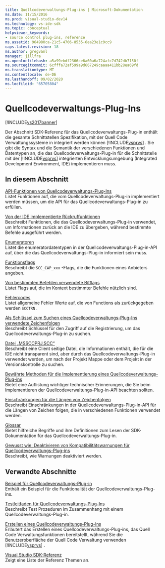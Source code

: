 ```yaml
---
title: Quellcodeverwaltungs-Plug-ins | Microsoft-Dokumentation
ms.date: 11/15/2016
ms.prod: visual-studio-dev14
ms.technology: vs-ide-sdk
ms.topic: conceptual
helpviewer_keywords:
- source control plug-ins, reference
ms.assetid: 964980ca-21c5-4706-8535-6ea23e1c9cc9
caps.latest.revision: 18
ms.author: gregvanl
manager: jillfra
ms.openlocfilehash: a5a99ebdf2366ce6a60a6a724afc7d742db7150f
ms.sourcegitcommit: 6cfffa72af599a9d667249caaaa411bb28ea69fd
ms.translationtype: MT
ms.contentlocale: de-DE
ms.lasthandoff: 09/02/2020
ms.locfileid: "65705804"
---
```

# <a name="source-control-plug-ins"></a>Quellcodeverwaltungs-Plug-Ins
[!INCLUDE[vs2017banner](../includes/vs2017banner.md)]

Der Abschnitt SDK-Referenz für das Quellcodeverwaltungs-Plug-in enthält die gesamte Schnittstellen Spezifikation, mit der Quell Code Verwaltungssysteme in integriert werden können [!INCLUDE[vsprvs](../includes/vsprvs-md.md)] . Sie gibt die Syntax und die Semantik der verschiedenen Funktionen und Datentypen an, die das Quellcodeverwaltungs-Plug-in für die Schnittstelle mit der [!INCLUDE[vsprvs](../includes/vsprvs-md.md)] integrierten Entwicklungsumgebung (Integrated Development Environment, IDE) implementieren muss.  
  
## <a name="in-this-section"></a>In diesem Abschnitt  
 [API-Funktionen von Quellcodeverwaltungs-Plug-Ins](../extensibility/source-control-plug-in-api-functions.md)  
 Listet Funktionen auf, die vom Quellcodeverwaltungs-Plug-in implementiert werden müssen, um die API für das Quellcodeverwaltungs-Plug-in zu erfüllen.  
  
 [Von der IDE implementierte Rückruffunktionen](../extensibility/callback-functions-implemented-by-the-ide.md)  
 Beschreibt Funktionen, die das Quellcodeverwaltungs-Plug-in verwendet, um Informationen zurück an die IDE zu übergeben, während bestimmte Befehle ausgeführt werden.  
  
 [Enumeratoren](../extensibility/enumerators.md)  
 Listet die enumeratordatentypen in der Quellcodeverwaltungs-Plug-in-API auf, über die das Quellcodeverwaltungs-Plug-in informiert sein muss.  
  
 [Funktionsflags](../extensibility/capability-flags.md)  
 Beschreibt die `SCC_CAP_xxx` -Flags, die die Funktionen eines Anbieters angeben.  
  
 [Von bestimmten Befehlen verwendete Bitflags](../extensibility/bitflags-used-by-specific-commands.md)  
 Listet Flags auf, die im Kontext bestimmter Befehle nützlich sind.  
  
 [Fehlercodes](../extensibility/error-codes.md)  
 Listet allgemeine Fehler Werte auf, die von Functions als zurückgegeben werden `SCCTRN` .  
  
 [Als Schlüssel zum Suchen eines Quellcodeverwaltungs-Plug-Ins verwendete Zeichenfolgen](../extensibility/strings-used-as-keys-for-finding-a-source-control-plug-in.md)  
 Beschreibt Schlüssel für den Zugriff auf die Registrierung, um das Quellcodeverwaltungs-Plug-in zu suchen.  
  
 [Datei „MSSCCPRJ.SCC“](../extensibility/mssccprj-scc-file.md)  
 Beschreibt eine Client seitige Datei, die Informationen enthält, die für die IDE nicht transparent sind, aber durch das Quellcodeverwaltungs-Plug-in verwendet werden, um nach der Projekt Mappe oder dem Projekt in der Versionskontrolle zu suchen.  
  
 [Bewährte Methoden für die Implementierung eines Quellcodeverwaltungs-Plug-ins](../extensibility/best-practices-for-implementing-a-source-control-plug-in.md)  
 Bietet eine Auflistung wichtiger technischer Erinnerungen, die Sie beim Implementieren der Quellcodeverwaltungs-Plug-in-API beachten sollten.  
  
 [Einschränkungen für die Längen von Zeichenfolgen](../extensibility/restrictions-on-string-lengths.md)  
 Beschreibt Einschränkungen in der Quellcodeverwaltungs-Plug-in-API für die Längen von Zeichen folgen, die in verschiedenen Funktionen verwendet werden.  
  
 [Glossar](../extensibility/source-control-plug-in-glossary.md)  
 Bietet hilfreiche Begriffe und ihre Definitionen zum Lesen der SDK-Dokumentation für das Quellcodeverwaltungs-Plug-in.  
  
 [Gewusst wie: Deaktivieren von Kompatibilitätswarnungen für Quellcodeverwaltungs-Plug-ins](../extensibility/how-to-turn-off-compatibility-warnings-for-source-control-plug-ins.md)  
 Beschreibt, wie Warnungen deaktiviert werden.  
  
## <a name="related-sections"></a>Verwandte Abschnitte  
 [Beispiel für Quellcodeverwaltungs-Plug-in](https://msdn.microsoft.com/61de7d2b-71db-451e-8e3e-d41b11c7a4ca)  
 Enthält ein Beispiel für die Funktionalität der Quellcodeverwaltungs-Plug-ins.  
  
 [Testleitfaden für Quellcodeverwaltungs-Plug-Ins](../extensibility/internals/test-guide-for-source-control-plug-ins.md)  
 Beschreibt Test Prozeduren im Zusammenhang mit einem Quellcodeverwaltungs-Plug-in.  
  
 [Erstellen eines Quellcodeverwaltungs-Plug-Ins](../extensibility/internals/creating-a-source-control-plug-in.md)  
 Erläutert das Erstellen eines Quellcodeverwaltungs-Plug-ins, das Quell Code Verwaltungsfunktionen bereitstellt, während Sie die Benutzeroberfläche der Quell Code Verwaltung verwenden [!INCLUDE[vsprvs](../includes/vsprvs-md.md)] .  
  
 [Visual Studio SDK-Referenz](../extensibility/visual-studio-sdk-reference.md)  
 Zeigt eine Liste der Referenz Themen an.
